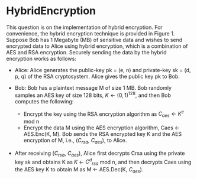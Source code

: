 # HybridEncryption
This question is on the implementation of hybrid encryption. For convenience, the hybrid encryption technique is provided in Figure 1. Suppose Bob has 1 Megabyte (MB) of sensitive data
and wishes to send encrypted data to Alice using hybrid encryption, which is a combination of AES and RSA encryption. Securely sending the data by the hybrid encryption works as follows:

* Alice: Alice generates the public-key pk = (e, n) and private-key sk = (d, p, q) of the RSA
cryptosystem. Alice gives the public key pk to Bob.

* Bob: Bob has a plaintext message M of size 1 MB. Bob randomly samples an AES key of size 128 bits, $K ← {(0, 1)}^{128}$, and then Bob computes the following:
  * Encrypt the key using the RSA encryption algorithm as $C_{aes} ← K^e$ mod n
  * Encrypt the data M using the AES encryption algorithm, Caes ← AES.Enc(K, M).
Bob sends the RSA encrypted key K and the AES encryption of M, i.e., ($C_{rsa}$, $C_{aes}$), to Alice.

* After receiving ($C_{rsa}$, $C_{aes}$), Alice first decrypts Crsa using the private key sk and
obtains K as $K$ ← ${C^d}_{rsa}$ mod n, and then decrypts Caes using the AES key K to obtain M as M ← AES.Dec(K, $C_{aes}$).
  
  


